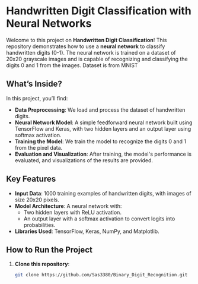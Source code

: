 # Handwritten Digit Classification with Neural Networks

Welcome to this project on **Handwritten Digit Classification**! This repository demonstrates how to use a **neural network** to classify handwritten digits (0-1). The neural network is trained on a dataset of 20x20 grayscale images and is capable of recognizing and classifying the digits 0 and 1 from the images. Dataset is from MNIST

## What’s Inside?

In this project, you’ll find:

- **Data Preprocessing**: We load and process the dataset of handwritten digits.
- **Neural Network Model**: A simple feedforward neural network built using TensorFlow and Keras, with two hidden layers and an output layer using softmax activation.
- **Training the Model**: We train the model to recognize the digits 0 and 1 from the pixel data.
- **Evaluation and Visualization**: After training, the model's performance is evaluated, and visualizations of the results are provided.

## Key Features

- **Input Data**: 1000 training examples of handwritten digits, with images of size 20x20 pixels.
- **Model Architecture**: A neural network with:
  - Two hidden layers with ReLU activation.
  - An output layer with a softmax activation to convert logits into probabilities.
- **Libraries Used**: TensorFlow, Keras, NumPy, and Matplotlib.
## How to Run the Project

1. **Clone this repository**:
   ```bash
   git clone https://github.com/Sas3380/Binary_Digit_Recognition.git
